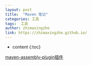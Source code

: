 ```yaml
---
layout: post
title:  "Maven 笔记"
categories: 工具
tags:  工具
author: zhimaxingzhe
link: https://zhimaxingzhe.github.io/
---
```


* content
{:toc}






[maven-assembly-plugin插件](https://blog.csdn.net/qq_36326332/article/details/108249636)